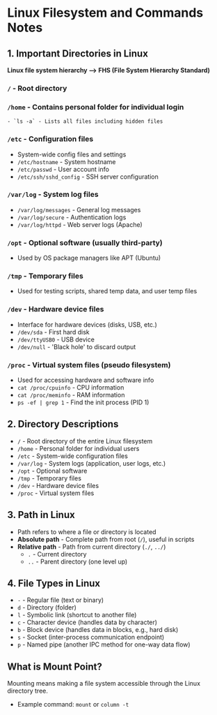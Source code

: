 
# Linux Filesystem and Commands Notes

## 1. Important Directories in Linux

**Linux file system hierarchy --> FHS (File System Hierarchy Standard)**

### `/` - Root directory
### `/home` - Contains personal folder for individual login  
    - `ls -a` - Lists all files including hidden files

### `/etc` - Configuration files
- System-wide config files and settings
- `/etc/hostname` - System hostname
- `/etc/passwd` - User account info
- `/etc/ssh/sshd_config` - SSH server configuration

### `/var/log` - System log files
- `/var/log/messages` - General log messages
- `/var/log/secure` - Authentication logs
- `/var/log/httpd` - Web server logs (Apache)

### `/opt` - Optional software (usually third-party)
- Used by OS package managers like APT (Ubuntu)

### `/tmp` - Temporary files
- Used for testing scripts, shared temp data, and user temp files

### `/dev` - Hardware device files
- Interface for hardware devices (disks, USB, etc.)
- `/dev/sda` - First hard disk
- `/dev/ttyUSB0` - USB device
- `/dev/null` - 'Black hole' to discard output

### `/proc` - Virtual system files (pseudo filesystem)
- Used for accessing hardware and software info
- `cat /proc/cpuinfo` - CPU information
- `cat /proc/meminfo` - RAM information
- `ps -ef | grep 1` - Find the init process (PID 1)

## 2. Directory Descriptions

- `/` - Root directory of the entire Linux filesystem
- `/home` - Personal folder for individual users
- `/etc` - System-wide configuration files
- `/var/log` - System logs (application, user logs, etc.)
- `/opt` - Optional software
- `/tmp` - Temporary files
- `/dev` - Hardware device files
- `/proc` - Virtual system files

## 3. Path in Linux

- Path refers to where a file or directory is located
- **Absolute path** - Complete path from root (`/`), useful in scripts
- **Relative path** - Path from current directory (`./`, `../`)
  - `.` - Current directory
  - `..` - Parent directory (one level up)

## 4. File Types in Linux

- `-` - Regular file (text or binary)
- `d` - Directory (folder)
- `l` - Symbolic link (shortcut to another file)
- `c` - Character device (handles data by character)
- `b` - Block device (handles data in blocks, e.g., hard disk)
- `s` - Socket (inter-process communication endpoint)
- `p` - Named pipe (another IPC method for one-way data flow)

## What is Mount Point?

Mounting means making a file system accessible through the Linux directory tree.

- Example command: `mount` or `column -t`
